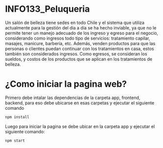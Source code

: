 # INFO133_Peluqueria
Un salón de belleza tiene sedes en todo Chile y el sistema que utiliza actualmente para la gestión del dia a dia se ha hecho inviable, ya que no le permite tener un manejo adecuado de los ingreso y egreso para el negocio, considerando como ingresos todo tipo de servicios: tratamiento capilar, masajes, manicure, barbería, etc. Además, venden productos para que las personas o clientes puedan continuar con los tratamientos en casa, estos también son considerados ingresos. Como egresos, se consideran los sueldos, y costos de los productos que se aplican en los tratamientos de belleza.

# ¿Como iniciar la pagina web?

Primero debe intalar las dependencias de la carpeta app, frontend, backend, para eso debe ubicarse en esas carpetas y ejecutar el siguiente comando
```bash
npm install
```

Luego para iniciar la pagina se debe ubicar en la carpeta app y ejecutar el siguiente comando:
```bash
npm start
```


